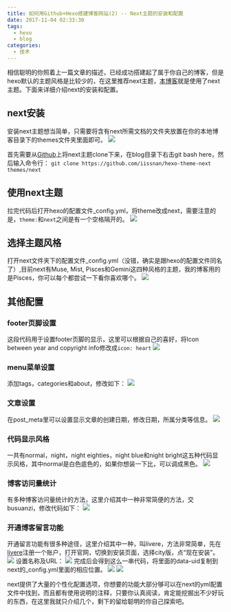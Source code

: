 ```yaml
---
title: 如何用Github+Hexo搭建博客网站(2) -- Next主题的安装和配置
date: 2017-11-04 02:33:30
tags:
  - hexo
  - blog
categories:
  - 技术
---
```

相信聪明的你照着上一篇文章的描述，已经成功搭建起了属于你自己的博客，但是hexo默认的主题风格是比较少的，在这里推荐next主题，[本博客](https://taylorliang.github.io)就是使用了next主题。下面来详细介绍next的安装和配置。<!--more-->

## next安装
安装next主题想当简单，只需要将含有next所需文档的文件夹放置在你的本地博客目录下的themes文件夹里面即可。
![](nextHexo/1.png)

首先需要从[Github](https://github.com/iissnan/hexo-theme-next)上将next主题clone下来，在blog目录下右击git bash here，然后输入命令行：
`git clone https://github.com/iissnan/hexo-theme-next themes/next`

## 使用next主题
拉完代码后打开hexo的配置文件_config.yml，将theme改成next，需要注意的是，`theme:`和`next`之间是有一个空格隔开的。
![](nextHexo/2.png)

## 选择主题风格
打开next文件夹下的配置文件_config.yml（没错，确实是跟hexo的配置文件同名了）,目前next有Muse, Mist, Pisces和Gemini这四种风格的主题，我的博客用的是Pisces，你可以每个都尝试一下看你喜欢哪个。
![](nextHexo/3.png)

## 其他配置
### footer页脚设置
这段代码用于设置footer页脚的显示，这里可以根据自己的喜好，将Icon between year and copyright info修改成`icon: heart`
![](nextHexo/footer.png)

### menu菜单设置
添加tags，categories和about，修改如下：
![](nextHexo/menu.png)

### 文章设置
在post_meta里可以设置显示文章的创建日期，修改日期，所属分类等信息。
![](nextHexo/post_meta.png)

### 代码显示风格
一共有normal，night，night eighties，night blue和night bright这五种代码显示风格，其中normal是白色底色的，如果你想装一下比，可以调成黑色。
![](nextHexo/codeHightlightTheme.png)

### 博客访问量统计
有多种博客访问量统计的方法，这里介绍其中一种非常简便的方法，交busuanzi，修改代码如下：
![](nextHexo/busuanzi.png)

### 开通博客留言功能
开通留言功能有很多种途径，这里介绍其中一种，叫livere，方法非常简单，先在[livere](https://livere.com/)注册一个账户，打开官网，切换到安装页面，选择city版，点“现在安装”。
![](nextHexo/livereCom.png)
设置名称及URL：
![](nextHexo/livereSetting.png)
完成后会得到这么一串代码，将里面的data-uid复制到next的_config.yml里面的相应位置。
![](nextHexo/livereUid.png)
![](nextHexo/livere.png)

next提供了大量的个性化配置选项，你想要的功能大部分够可以在next的yml配置文件中找到，而且都有使用说明的注释，只要你认真阅读，肯定能挖掘出不少好玩的东西，在这里我就只介绍几个，剩下的留给聪明的你自己探索吧。

